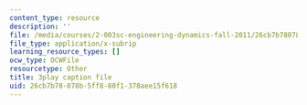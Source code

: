 ```yaml
---
content_type: resource
description: ''
file: /media/courses/2-003sc-engineering-dynamics-fall-2011/26cb7b78078b5ff880f1378aee15f618_wzEqF_UQkks.vtt
file_type: application/x-subrip
learning_resource_types: []
ocw_type: OCWFile
resourcetype: Other
title: 3play caption file
uid: 26cb7b78-078b-5ff8-80f1-378aee15f618
---
```

